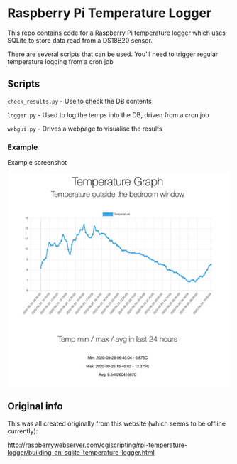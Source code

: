 # Raspberry Pi Temperature Logger

This repo contains code for a Raspberry Pi temperature logger which uses SQLite to store data read from a DS18B20 sensor.  

There are several scripts that can be used. You'll need to trigger regular temperature logging from a cron job

## Scripts

`check_results.py` - Use to check the DB contents

`logger.py` - Used to log the temps into the DB, driven from a cron job

`webgui.py` - Drives a webpage to visualise the results

### Example

Example screenshot

![](https://github.com/byt3soup/temperature_pi/blob/master/TempPageExample.jpg)

## Original info

This was all created originally from this website (which seems to be offline currently):

http://raspberrywebserver.com/cgiscripting/rpi-temperature-logger/building-an-sqlite-temperature-logger.html


